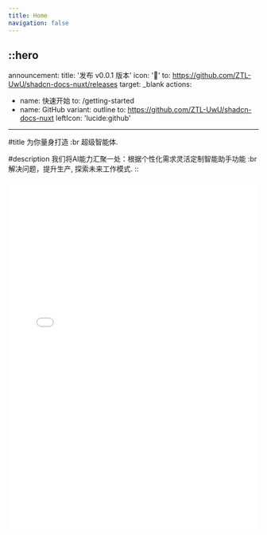 ```yaml
---
title: Home
navigation: false
---
```


::hero
---
announcement:
  title: '发布 v0.0.1 版本'
  icon: '🎉'
  to: https://github.com/ZTL-UwU/shadcn-docs-nuxt/releases
  target: _blank
actions:
  - name: 快速开始
    to: /getting-started
  - name: GitHub
    variant: outline
    to: https://github.com/ZTL-UwU/shadcn-docs-nuxt
    leftIcon: 'lucide:github'
---

#title
为你量身打造 :br 超级智能体.

#description
我们将AI能力汇聚一处：根据个性化需求灵活定制智能助手功能 :br 解决问题，提升生产, 探索未来工作模式.
::

<div class="border rounded-lg shadow-md">
  <iframe src="/getting-started/introduction" height="700" width="100%" class="rounded-lg" scrolling="no" frameborder="0">
</div>
